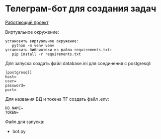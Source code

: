 # Телеграм-бот для создания задач
[Работающий проект](https://t.me/atomic_habits13_bot)

Виртуальное окружение:
```
установить виртуальное окружение:
   python -m venv venv
установить библиотеки из файла requirements.txt:
   pip install -r requirements.txt
```

Для запуска создать файл database.ini для соединения с postgresql:
```
[postgresql]
host=
user=
password=
port=
```

Для названия БД и токена ТГ создать файл .env:

```
DB_NAME=
TOKEN=
```

Файл для запуска:

- bot.py